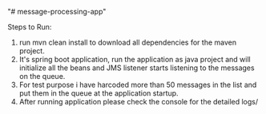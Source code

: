 "# message-processing-app" 

Steps to Run: 
1. run mvn clean install to download all dependencies for the maven project.
2. It's spring boot application, run the application as java project and will initialize all the beans and JMS listener starts listening to the messages on the queue.
3. For test purpose i have harcoded more than 50 messages in the list and put them in the queue at the application startup.
4. After running application please check the console for the detailed logs/
